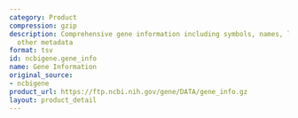 ```yaml
---
category: Product
compression: gzip
description: Comprehensive gene information including symbols, names, locations, and
  other metadata
format: tsv
id: ncbigene.gene_info
name: Gene Information
original_source:
- ncbigene
product_url: https://ftp.ncbi.nih.gov/gene/DATA/gene_info.gz
layout: product_detail
---
```


